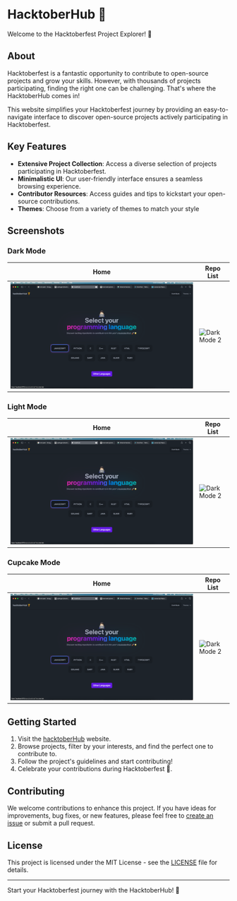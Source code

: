 # HacktoberHub 🚀

Welcome to the Hacktoberfest Project Explorer! 🌟

## About

Hacktoberfest is a fantastic opportunity to contribute to open-source projects and grow your skills. However, with thousands of projects participating, finding the right one can be challenging. That's where the HacktoberHub comes in!

This website simplifies your Hacktoberfest journey by providing an easy-to-navigate interface to discover open-source projects actively participating in Hacktoberfest. 

## Key Features

- **Extensive Project Collection**: Access a diverse selection of projects participating in Hacktoberfest.
- **Minimalistic UI**: Our user-friendly interface ensures a seamless browsing experience.
- **Contributor Resources**: Access guides and tips to kickstart your open-source contributions.
- **Themes**: Choose from a variety of themes to match your style

## Screenshots

### Dark Mode

| Home | Repo List |
|-------------|-------------|
| ![Dark Mode 1](image.png) | ![Dark Mode 2](screenshots/dark-mode-2.png) |

### Light Mode

| Home | Repo List |
|-------------|-------------|
| ![Dark Mode 1](image.png) | ![Dark Mode 2](screenshots/dark-mode-2.png) |

### Cupcake Mode

| Home | Repo List |
|-------------|-------------|
| ![Dark Mode 1](image.png) | ![Dark Mode 2](screenshots/dark-mode-2.png) |


## Getting Started

1. Visit the [hacktoberHub](#) website.
2. Browse projects, filter by your interests, and find the perfect one to contribute to.
3. Follow the project's guidelines and start contributing!
4. Celebrate your contributions during Hacktoberfest 🎉.

## Contributing

We welcome contributions to enhance this project. If you have ideas for improvements, bug fixes, or new features, please feel free to [create an issue](#) or submit a pull request.

## License

This project is licensed under the MIT License - see the [LICENSE](LICENSE) file for details.

---

Start your Hacktoberfest journey with the HacktoberHub! 🌟

